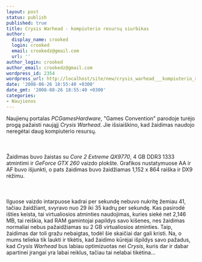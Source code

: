 ```yaml
---
layout: post
status: publish
published: true
title: Crysis Warhead - kompiuterio resursų siurbikas
author:
  display_name: crooked
  login: crooked
  email: crookedz@gmail.com
  url: ''
author_login: crooked
author_email: crookedz@gmail.com
wordpress_id: 2354
wordpress_url: http://localhost/site/new/crysis_warhead___kompiuterio_resursu_siurbikas/
date: '2008-08-26 18:55:40 +0300'
date_gmt: '2008-08-26 18:55:40 +0300'
categories:
- Naujienos
---
```

<p>Naujienų portalas <i>PCGamesHardware</i>, &quot;Games Convention&quot; parodoje turėjo progą pažaisti naująjį <i>Crysis Warhead</i>. Jie išsiaiškino, kad žaidimas naudojo neregėtai daug kompiuterio resursų.<br />
<br><br />
<br>Žaidimas buvo žaistas su <i>Core 2 Extreme QX9770</i>, 4 GB DDR3 1333 atmintimi ir <i>GeForce GTX 260</i> vaizdo plokšte. Grafikos nustatymuose AA ir AF buvo išjunkti, o pats žaidimas buvo žaidžiamas 1,152 x 864 raiška ir DX9 rėžimu.<br />
<br><br />
<br>Ilguose vaizdo intarpuose kadrai per sekundę nebuvo nukritę žemiau 41, tačiau žaidžiant, svyravo nuo 29 iki 35 kadrų per sekundę. Kas pasirodė išties keista, tai virtualiosios atminties naudojimas, kuries siekė net 2,146 MB, tai reiškia, kad RAM gamintojai papildys savo kišenes, nes žaidimas normaliai nebus pažaidžiamas su 2 GB virtualiosios atminties. Taip, žaidimas dar toli gražu nebaigtas, todėl šie skaičiai dar gali kristi. Na, o mums telieka tik laukti ir tikėtis, kad žaidimo kūrėjai išpildys savo pažadus, kad <i>Crysis Warhead</i> bus labiau optimizuotas nei <i>Crysis</i>, kuris dar ir dabar apartinei įrangai yra labai reiklus, tačiau tai nelabai tikėtina...<br />
<br><br />
<br><br />
<br></p>

